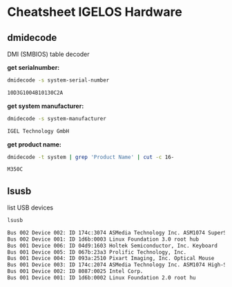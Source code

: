 # Cheatsheet IGELOS Hardware

## dmidecode

DMI (SMBIOS) table decoder

**get serialnumber:**

```bash
dmidecode -s system-serial-number
```

```bash
10D3G1004B10130C2A
```

**get system manufacturer:**

```bash
dmidecode -s system-manufacturer
```

```bash
IGEL Technology GmbH
```

**get product name:**

```bash
dmidecode -t system | grep 'Product Name' | cut -c 16-
```

```bash
M350C
```

## lsusb

list USB devices

```bash
lsusb
```

```bash
Bus 002 Device 002: ID 174c:3074 ASMedia Technology Inc. ASM1074 SuperSpeed hub
Bus 002 Device 001: ID 1d6b:0003 Linux Foundation 3.0 root hub
Bus 001 Device 006: ID 04d9:1603 Holtek Semiconductor, Inc. Keyboard
Bus 001 Device 005: ID 067b:23a3 Prolific Technology, Inc.
Bus 001 Device 004: ID 093a:2510 Pixart Imaging, Inc. Optical Mouse
Bus 001 Device 003: ID 174c:2074 ASMedia Technology Inc. ASM1074 High-Speed hub
Bus 001 Device 002: ID 8087:0025 Intel Corp.
Bus 001 Device 001: ID 1d6b:0002 Linux Foundation 2.0 root hu
```
